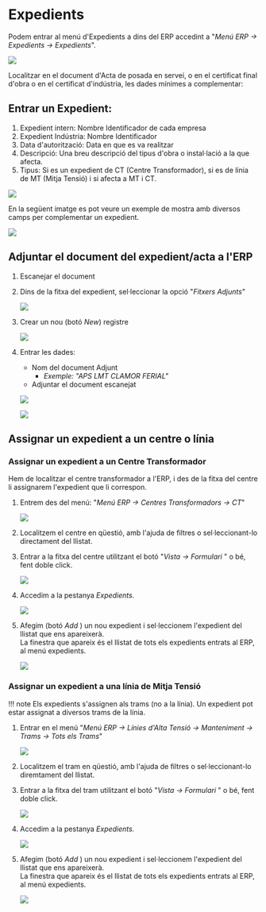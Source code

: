 # Expedients

Podem entrar al menú d'Expedients a dins del ERP accedint a "_Menú ERP →
Expedients → Expedients_".

![](_static/expedients/exp_menu.png)

Localitzar en el document d'Acta de posada en servei, o en el certificat final
d'obra o en el certificat d'indústria, les dades mínimes a complementar:

## Entrar un Expedient:

1. Expedient intern: Nombre Identificador de cada empresa
2. Expedient Indústria: Nombre Identificador
3. Data d'autorització: Data en que es va realitzar
4. Descripció: Una breu descripció del tipus d'obra o instal·lació a la que afecta.
5. Tipus: Si es un expedient de CT (Centre Transformador), si es de línia de MT
   (Mitja Tensió) i si afecta a MT i CT.

![](_static/expedients/exp_form.png)

En la següent imatge es pot veure un exemple de mostra amb diversos camps per
complementar un expedient.

![](_static/expedients/exp_mostra_acta.png)

## Adjuntar el document del expedient/acta a l'ERP

1. Escanejar el document
2. Dins de la fitxa del expedient, sel·leccionar la opció "_Fitxers Adjunts_"

    ![](_static/expedients/exp_adjunts.png)

3. Crear un nou (botó _New_) registre

    ![](_static/expedients/exp_adjunts_nou.png)

4. Entrar les dades:
    - Nom del document Adjunt
      - _Exemple: "APS LMT CLAMOR FERIAL"_
    - Adjuntar el document escanejat

    ![](_static/expedients/exp_adjunts_dades.png)

    ![](_static/expedients/exp_adjunts_dades_fet.png)

## Assignar un expedient a un centre o línia

### Assignar un expedient a un Centre Transformador

Hem de localitzar el centre transformador a l'ERP, i des de la fitxa del centre
li assignarem l'expedient que li correspon.

1. Entrem des del menú: "_Menú ERP → Centres Transformadors → CT_"

    ![](_static/expedients/ct_menu.png)

2. Localitzem el centre en qüestió, amb l'ajuda de filtres o sel·leccionant-lo
   directament del llistat.

3. Entrar a la fitxa del centre utilitzant el botó "_Vista → Formulari_ " o bé,
   fent doble click.

    ![](_static/expedients/ct_form.png)

4. Accedim a la pestanya _Expedients._

    ![](_static/expedients/ct_expedients_pestanya.png)

5. Afegim (botó _Add_ ) un nou expedient i sel·leccionem l'expedient del llistat
   que ens apareixerà.   
   La finestra que apareix és el llistat de tots els expedients entrats al ERP,
   al menú expedients.

    ![](_static/expedients/ct_expedients_add.png)

### Assignar un expedient a una línia de Mitja Tensió

!!! note
    Els expedients s'assignen als trams (no a la línia).
    Un expedient pot estar assignat a diversos trams de la línia.

1. Entrar en el menú "_Menú ERP → Línies d'Alta Tensió → Manteniment → Trams →
   Tots els Trams_"

    ![](_static/expedients/mt_menu.png)

2. Localitzem el tram en qüestió, amb l'ajuda de filtres o sel·leccionant-lo
   diremtament del llistat.

3. Entrar a la fitxa del tram utilitzant el botó "_Vista → Formulari_ " o bé,
   fent doble click.

    ![](_static/expedients/mt_form.png)

4. Accedim a la pestanya _Expedients._

    ![](_static/expedients/mt_expedients_pestanya.png)

5. Afegim (botó _Add_ ) un nou expedient i sel·leccionem l'expedient del llistat
   que ens apareixerà.   
   La finestra que apareix és el llistat de tots els expedients entrats al ERP,
   al menú expedients.

    ![](_static/expedients/mt_expedients_add.png)
